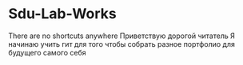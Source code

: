 # Sdu-Lab-Works
There are no shortcuts anywhere
Приветствую дорогой читатель
Я начинаю учить гит для того чтобы собрать разное портфолио для будущего самого себя 
